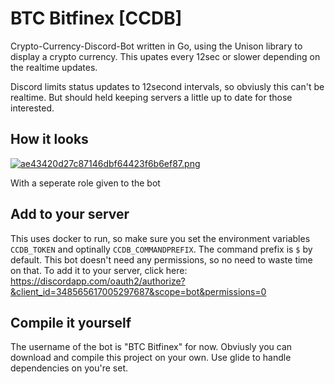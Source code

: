 # BTC Bitfinex [CCDB]
Crypto-Currency-Discord-Bot written in Go, using the Unison library to display a crypto currency.
This upates every 12sec or slower depending on the realtime updates.

Discord limits status updates to 12second intervals, so obviusly this can't be realtime. But should held keeping servers a little up to date for those interested.


## How it looks
[![ae43420d27c87146dbf64423f6b6ef87.png](http://pichoster.net/images/2017/08/19/ae43420d27c87146dbf64423f6b6ef87.png)](http://pichoster.net/image/aWow8)

With a seperate role given to the bot


## Add to your server
This uses docker to run, so make sure you set the environment variables `CCDB_TOKEN` and optinally `CCDB_COMMANDPREFIX`. The command prefix is `$` by default.
This bot doesn't need any permissions, so no need to waste time on that.
To add it to your server, click here: https://discordapp.com/oauth2/authorize?&client_id=348565617005297687&scope=bot&permissions=0

## Compile it yourself
The username of the bot is "BTC Bitfinex" for now.
Obviusly you can download and compile this project on your own. Use glide to handle dependencies on you're set.
